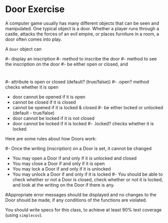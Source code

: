 # Door Exercise
A computer game usually has many different objects that can be seen and manipulated. One typical object is a door. Whether a player runs through a castle, attacks the forces of an evil empire, or places furniture in a room, a door often comes into play.

A `Door` object can

#- display an inscription
  #- method to inscribe the door
  #- method to see the inscription on the door
#- be either open or closed, and
  #
  #- attribute is open or closed (default? (true/false))
  #- .open? method checks whether it is open
  - door cannot be opened if it is open
  - cannot be closed if it is closed
  - cannot be opened if it is locked & closed
#- be either locked or unlocked (default - true/false)
  - door cannot be locked if it is not closed
  - door cannot be locked if it is locked
  #- .locked? checks whether it is locked

Here are some rules about how Doors work:

#- Once the writing (inscription) on a Door is set, it cannot be changed
- You may open a Door if and only if it is unlocked and closed
- You may close a Door if and only if it is open
- You may lock a Door if and only if it is unlocked
- You may unlock a Door if and only if it is locked
#- You should be able to check whether or not a Door is closed, check whether or not it is locked, and look at the writing on the Door if there is any.

#Appropriate error messages should be displayed and no changes to the Door should be made, if any conditions of the functions are violated.

You should write specs for this class, to achieve at least 90% test coverage (using `simplecov`).

